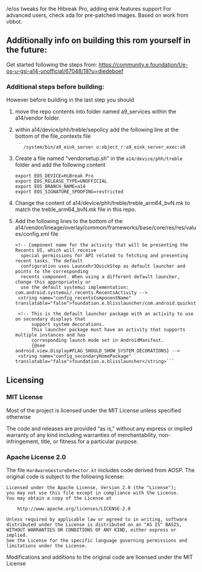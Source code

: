 /e/os tweaks for the Hibreak Pro, adding eink features support
For advanced users, check xda for pre-patched images. Based on work from vbbot.

## Additionally info on building this rom yourself in the future:
Get started following the steps from: https://community.e.foundation/t/e-os-u-gsi-a14-unofficial/67048/18?u=diedeboef

### Additional steps before building:
However before building in the last step you should 
1. move the repo contents into folder named a9_services within the a14/vendor folder.
2. within a14/device/phh/treble/sepolicy add the following line at the bottom of the file_contexts file
    
    ```
       /system/bin/a9_eink_server u:object_r:a9_eink_server_exec:s0
    ```

3. Create a file named "vendorsetup.sh" in the `a14/device/phh/treble` folder and add the following content
    
    ```
    export EOS_DEVICE=HiBreak Pro
    export EOS_RELEASE_TYPE=UNOFFICIAL
    export EOS_BRANCH_NAME=a14
    export EOS_SIGNATURE_SPOOFING=restricted
    ```
4. Change the content of a14/device/phh/treble/treble_arm64_bvN.mk to match the treble_arm64_bvN.mk file in this repo.
5. Add the following lines to the bottom of the a14/vendor/lineage/overlay/common/frameworks/base/core/res/res/values/config.xml file
   ```
   <!-- Component name for the activity that will be presenting the Recents UI, which will receive
     special permissions for API related to fetching and presenting recent tasks. The default
     configuration uses Launcehr3QuickStep as default launcher and points to the corresponding
     recents component. When using a different default launcher, change this appropriately or
     use the default systemui implementation: com.android.systemui/.recents.RecentsActivity -->
    <string name="config_recentsComponentName" translatable="false">foundation.e.blisslauncher/com.android.quickstep.RecentsActivity</string>

    <!-- This is the default launcher package with an activity to use on secondary displays that
         support system decorations.
         This launcher package must have an activity that supports multiple instances and has
         corresponding launch mode set in AndroidManifest.
         {@see android.view.Display#FLAG_SHOULD_SHOW_SYSTEM_DECORATIONS} -->
    <string name="config_secondaryHomePackage" translatable="false">foundation.e.blisslauncher</string>```

## Licensing

### MIT License
Most of the project is licensed under the MIT License unless specified otherwise

The code and releases are provided “as is,” without any express or implied warranty of any kind including warranties of merchantability, non-infringement, title, or fitness for a particular purpose.

### Apache License 2.0
The file `HardwareGestureDetector.kt` includes code derived from AOSP. The original code is subject to the following license:

    Licensed under the Apache License, Version 2.0 (the "License");
    you may not use this file except in compliance with the License.
    You may obtain a copy of the License at

        http://www.apache.org/licenses/LICENSE-2.0

    Unless required by applicable law or agreed to in writing, software
    distributed under the License is distributed on an "AS IS" BASIS,
    WITHOUT WARRANTIES OR CONDITIONS OF ANY KIND, either express or implied.
    See the License for the specific language governing permissions and
    limitations under the License.

Modifications and additions to the original code are licensed under the MIT License